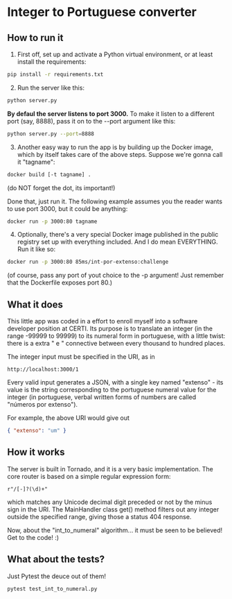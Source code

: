 # Integer to Portuguese converter

## How to run it

1. First off, set up and activate a Python virtual environment, or at least
install the requirements:

``` bash
pip install -r requirements.txt
```

2. Run the server like this:
``` bash
python server.py
```

**By defaul the server listens to port 3000.** To make it listen to
a different port (say, 8888), pass it on to the --port argument
like this:

``` bash
python server.py --port=8888
```


3. Another easy way to run the app is by building up the Docker image,
which by itself takes care of the above steps. Suppose we're gonna call
it "tagname":

```bash
docker build [-t tagname] .
```
(do NOT forget the dot, its important!)


Done that, just run it. The following example assumes you the reader
wants to use port 3000, but it could be anything:

``` bash
docker run -p 3000:80 tagname
```



4. Optionally, there's a very special Docker image published in the
public registry set up with everything included. And I do mean EVERYTHING.
Run it like so:

``` bash
docker run -p 3000:80 85ms/int-por-extenso:challenge
```

(of course, pass any port of yout choice to the -p argument! Just remember
that the Dockerfile exposes port 80.)


## What it does

This little app was coded in a effort to enroll myself
into a software developer position at CERTI. Its purpose
is to translate an integer (in the range -99999 to 99999)
to its numeral form in portuguese, with a little twist:
there is a extra " e " connective between every thousand
to hundred places.

The integer input must be specified in the URI, as in
```
http://localhost:3000/1
```
Every valid input generates a JSON, with a single key named
"extenso" - its value is the string corresponding to the
portuguese numeral value for the integer (in portuguese, verbal
written forms of numbers are called "números por extenso").

For example, the above URI would give out
``` JSON
{ "extenso": "um" }
```


## How it works

The server is built in Tornado, and it is a very basic
implementation. The core router is based on a simple regular
expression form:

``` regexp
r"/[-]?(\d)+"
```

which matches any Unicode decimal digit preceded or not by
the minus sign in the URI. The MainHandler class get() method
filters out any integer outside the specified range, giving
those a status 404 response. 


Now, about the "int_to_numeral" algorithm... it must be seen
to be believed! Get to the code! :)



## What about the tests?

Just Pytest the deuce out of them!

``` python
pytest test_int_to_numeral.py
```

